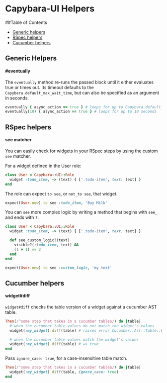 # Capybara-UI Helpers

##Table of Contents
  - [Generic helpers](#generic-helpers)
  - [RSpec helpers](#rspec-helpers)
  - [Cucumber helpers](#cucumber-helpers)

## Generic Helpers

#### #eventually
The `eventually` method re-runs the passed block until it either evaluates true or times out. Its timeout defaults to the `Capybara.default_max_wait_time`, but can also be specified as an argument in seconds.

```ruby
eventually { async_action == true } # loops for up to Capybara.default_max_wait_time
eventually(10) { async_action == true } # loops for up to 10 seconds
```


## RSpec helpers

#### see matcher
You can easily check for widgets in your RSpec steps by using the custom `see` matcher.

For a widget defined in the User role:

```ruby
class User < Capybara::UI::Role
  widget :todo_item, -> (text) { ['.todo-item', text: text] }
end
```

The role can expect `to see`, or `not_to see`, that widget.

```ruby
expect(User.new).to see :todo_item, 'Buy Milk'
```

You can `see` more complex logic by writing a method that begins with `see_` and ends with `?`:

```ruby
class User < Capybara::UI::Role
  widget :todo_item, -> (text) { ['.todo-item', text: text] }

  def see_custom_logic?(text)
    visible?(:todo_item, text) &&
    (1 + 1) == 2
  end
end
```

```ruby
expect(User.new).to see :custom_logic, 'my text'
```


## Cucumber helpers

#### widget#diff
`widget#diff` checks the table version of a widget against a cucumber AST table.

```ruby
Then(/^some step that takes in a cucumber table$/) do |table|
  # when the cucumber table values do not match the widget's values
  widget(:my_widget).diff(table) # raises error Cucumber::Ast::Table::Different

  # when the cucumber table values match the widget's values
  widget(:my_widget).diff(table) # => true
end
```

Pass `ignore_case: true`, for a case-insensitive table match.

```ruby
Then(/^some step that takes in a cucumber table$/) do |table|
  widget(:my_widget).diff(table, ignore_case: true)
end
```
